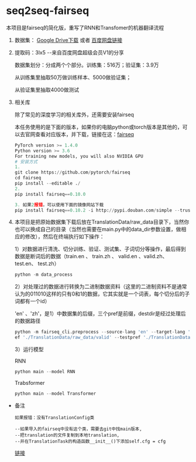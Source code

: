 # seq2seq-fairseq

本项目是fairseq的简化版，重写了RNN和Transfomer的机器翻译流程

1. 数据集：
   <a href='https://drive.google.com/open?id=1EX8eE5YWBxCaohBO8Fh4e2j3b9C2bTVQ'>Google Drive下载</a> 或者 [百度网盘链接](链接：https://pan.baidu.com/s/17wQqIns_dyPVgNGYo191xg )

2. 提取码：3lx5 
   --来自百度网盘超级会员V1的分享

   数据集划分：分成两个个部分。训练集：516万；验证集：3.9万

   从训练集里抽取50万做训练样本、5000做验证集；

   从验证集里抽取4000做测试

3. 相关库

   除了常见的深度学习的相关库外，还需要安装fairseq

   本任务使用的是下面的版本，如果你的电脑python或torch版本是其他的，可以去官网查看对应版本，并下载，链接在这：[fairseq](https://pypi.org/project/fairseq/)

   

   ```python
   PyTorch version >= 1.4.0
   Python version >= 3.6
   For training new models, you will also NVIDIA GPU
   # 安装方式
   1. 
   git clone https://github.com/pytorch/fairseq
   cd fairseq
   pip install --editable ./
   2.
   pip install fairseq==0.10.0
   
   3. 如果2报错，可以使用下面的镜像网站下载
   pip install fairseq==0.10.2 -i http://pypi.douban.com/simple --trusted-host pypi.douban.com
   ```

4. 本项目是把原始数据集下载后放在TranslationData/raw_data目录下，当然你也可以换成自己的目录（当然也需要在main.py中的data_dir参数设置，做相应的修改），然后在终端执行如下操作：

   

   1）对数据进行清洗、切分训练、验证、测试集、子词切分等操作，最后得到数据是断词后的数据（train.en 、 train.zh 、 valid.en  、valid.zh、 test.en、 test.zh）

   ```python
   python -m data_process
   ```

   2）对处理过的数据进行转换为二进制数据资料（这里的二进制资料不是通常认为的011010这样的只有0和1的数据，它其实就是一个词表，每个切分后的子词都有一个id）

   'en' 、'zh'，是1）中数据集的后缀，三个pref是前缀，destdir是经过处理后的数据路径

   ```python
   python -m fairseq_cli.preprocess --source-lang 'en' --target-lang 'zh' --trainpref './TranslationData/raw_data/train' --validpr
   ef './TranslationData/raw_data/valid' --testpref './TranslationData/raw_data/test' --destdir './TranslationData/data_bin' --joined-dictionary --workers 2
   ```

   3）运行模型

   RNN

   ```python
   python main --model RNN
   ```

   Trabsformer

   ```python
   python main --model Transformer
   ```

   

* 备注

  ```
  如果报错：没有TranslationConfig类
  
  --如果导入的fairseq中没有这个类，需要去git中找main版本,
  --把translation的文件复制到本地translation,
  --并在TranslationTask的构造函数__init__()下添加self.cfg = cfg
  ```

  [链接](https://github.com/pytorch/fairseq)
